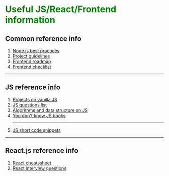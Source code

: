 <h1 style="color: green"> Useful JS/React/Frontend information </h1>

<h2> Common reference info </h2>
<ol>
  <li> <a href="https://github.com/goldbergyoni/nodebestpractices"> Node.js best practices </a> </li>
  <li> <a href="https://github.com/elsewhencode/project-guidelines"> Project guidelines </a> </li>
  <li> <a href="https://roadmap.sh/frontend"> Frontend roadmap </a> </li>
  <li> <a href="https://github.com/thedaviddias/Front-End-Checklist"> Frontend checklist </a> </li>  
</ol>

<hr>

<h2> JS reference info </h2>
<ol>  
  <li> <a href="https://github.com/Vishal-raj-1/Awesome-JavaScript-Projects"> Projects on vanilla JS </a> </li>
  <li> <a href="https://github.com/lydiahallie/javascript-questions"> JS questions list </a> </li>
  <li> <a href="https://github.com/trekhleb/javascript-algorithms"> Algorithms and data structure on JS </a> </li>
  <li> <a href="https://github.com/getify/You-Dont-Know-JS"> You don't know JS books </a> </li> 
  
  <hr>
  <li> <a href="https://github.com/30-seconds/30-seconds-of-code"> JS short code snippets </a> </li>  
</ol>

<hr>

<h2> React.js reference info </h2>
<ol>
  <li> <a href="https://devhints.io/react"> React cheatssheet </a> </li>
  <li> <a href="https://github.com/sudheerj/reactjs-interview-questions"> React interview questions </a> </li>  
</ol>




